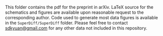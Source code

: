 This folder contains the pdf for the preprint in arXiv. LaTeX source for the schematics and figures are available upon reasonable request to the corresponding author. Code used to generate most data figures is available in the `SuperDiff/SuperDiff` folder. Please feel free to contact [sdkyuan@gmail.com](mailto:sdkyuan@gmail.com) for any other data not included in this repository.
